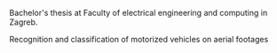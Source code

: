 Bachelor's thesis at Faculty of electrical engineering and computing in Zagreb.

Recognition and classification of motorized vehicles on aerial footages
